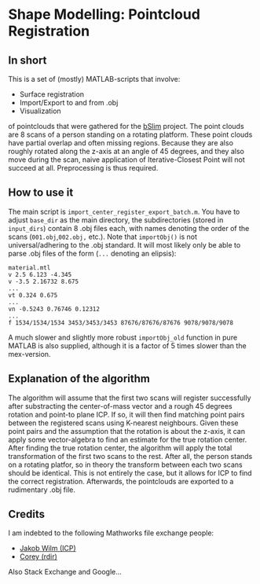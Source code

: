 # Shape Modelling: Pointcloud Registration
## In short
This is a set of (mostly) MATLAB-scripts that involve:    


* Surface registration    
* Import/Export to and from .obj  
* Visualization   

of pointclouds that were gathered for the [bSlim](http://www.iminds.be/en/projects/2014/03/20/b-slim) project. The point clouds are 8 scans of a person standing on a rotating platform. These point clouds have partial overlap and often missing regions. Because they are also roughly rotated along the z-axis at an angle of 45 degrees, and they also move during the scan, naive application of Iterative-Closest Point will not succeed at all. Preprocessing is thus required. 

## How to use it 
The main script is `import_center_register_export_batch.m`. You have to adjust 
`base_dir` as the main directory, the subdirectories (stored in `input_dirs`)
contain 8 .obj files each, with names denoting the order of the scans (`001.obj`,`002.obj,` etc.). Note that `importObj()` is not universal/adhering to the .obj standard. It will
most likely only be able to parse .obj files of the form (`...` denoting an elipsis):  

```
material.mtl    
v 2.5 6.123 -4.345   
v -3.5 2.16732 8.675
...   
vt 0.324 0.675    
...   
vn -0.5243 0.76746 0.12312   
...   
f 1534/1534/1534 3453/3453/3453 87676/87676/87676 9078/9078/9078   
```

A much slower and slightly more robust `importObj_old` function in pure MATLAB is also supplied, although it is a factor of 5 times slower than the mex-version. 

## Explanation of the algorithm
The algorithm will assume that the first two scans will register successfully after substracting the center-of-mass vector and a rough  45 degrees rotation and point-to plane ICP. If so, it will then find matching point pairs between the registered scans using K-nearest neighbours. Given these point pairs and the assumption that the rotation is about the z-axis, it can apply some vector-algebra to find an estimate for the true rotation center. After finding the true rotation center, the algorithm will apply the total transformation of the first two scans to the rest. After all, the person stands on a rotating platfor, so in theory the transform between each two scans should be identical. This is not entirely the case, but it allows for ICP to find the correct registration. Afterwards, the pointclouds are exported to a rudimentary .obj file. 
## Credits 
I am indebted to the following Mathworks file exchange people:
* [Jakob Wilm (ICP)](http://www.mathworks.com/matlabcentral/fileexchange/27804-iterative-closest-point)
* [Corey (rdir)](http://www.mathworks.com/matlabcentral/fileexchange/47125-rdir-m)

Also Stack Exchange and Google...
